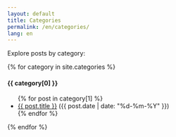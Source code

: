 ```yaml
---
layout: default
title: Categories
permalink: /en/categories/
lang: en
---
```


Explore posts by category:

{% for category in site.categories %}
#### {{ category[0] }}

<ul>
  {% for post in category[1] %}
    <li><a href="{{ site.baseurl }}{{ post.url }}">{{ post.title }}</a> ({{ post.date | date: "%d-%m-%Y" }})</li>
  {% endfor %}
</ul>
{% endfor %}
